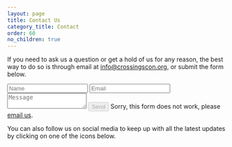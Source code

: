 ```yaml
---
layout: page
title: Contact Us
category_title: Contact
order: 60
no_children: true
---
```


If you need to ask us a question or get a hold of us for any reason, the best way to do so is through email at [info@crossingscon.org](mailto:info@crossingscon.org), or submit the form below.

<div id="contact-form" class="contact-form">
    <input id="name" type="text" name="name" placeholder="Name" >
    <input id="email" type="email" name="email" placeholder="Email" >
    <textarea id="message" placeholder="Message" ></textarea>
    <button disabled type="button" class="btn btn-badge" id="send-message">Send</button>
    <span>Sorry, this form does not work, please <a href="mailto:info@crossingscon.org">email us</a>.</span>
</div>

You can also follow us on social media to keep up with all the latest updates by clicking on one of the icons below.
